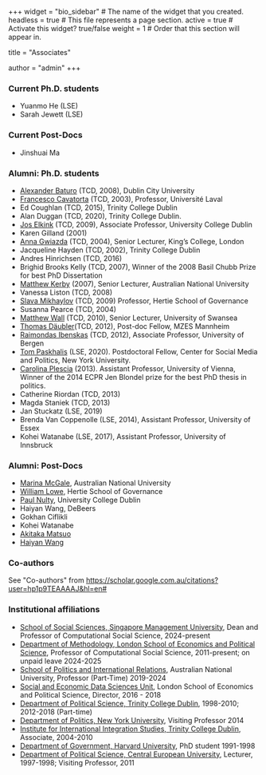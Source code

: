 +++
widget = "bio_sidebar"  # The name of the widget that you created.
headless = true  # This file represents a page section.
active = true  # Activate this widget? true/false
weight = 1  # Order that this section will appear in.

title = "Associates"

author = "admin"
+++

### Current Ph.D. students

*   Yuanmo He (LSE)
*   Sarah Jewett (LSE)

### Current Post-Docs

*   Jinshuai Ma

### Alumni: Ph.D. students

*   [Alexander Baturo](https://www.dcu.ie/law_and_government/people/alex-baturo.shtml) (TCD, 2008), Dublin City University
*   [Francesco Cavatorta](https://www.pol.ulaval.ca/?pid=1555) (TCD, 2003), Professor, Université Laval
*   Ed Coughlan (TCD, 2015), Trinity College Dublin
*   Alan Duggan (TCD, 2020), Trinity College Dublin.
*   [Jos Elkink](https://people.ucd.ie/jos.elkink) (TCD, 2009), Associate Professor, University College Dublin
*   Karen Gilland (2001)
*   [Anna Gwiazda](https://www.kcl.ac.uk/people/anna-gwiazda) (TCD, 2004), Senior Lecturer, King’s College, London
*   Jacqueline Hayden (TCD, 2002), Trinity College Dublin
*   Andres Hinrichsen (TCD, 2016)
*   Brighid Brooks Kelly (TCD, 2007), Winner of the 2008 Basil Chubb Prize for best PhD Dissertation
*   [Matthew Kerby](http://politicsir.cass.anu.edu.au/people/profile/dr-matthew-kerby) (2007), Senior Lecturer, Australian National University
*   Vanessa Liston (TCD, 2008)
*   [Slava Mikhaylov](http://www.smikhaylov.net/) (TCD, 2009) Professor, Hertie School of Governance
*   Susanna Pearce (TCD, 2004)
*   [Matthew Wall](https://www.swansea.ac.uk/staff/arts-and-humanities/academic/wallm/) (TCD, 2010), Senior Lecturer, University of Swansea
*   [Thomas Däubler](http://www.mzes.uni-mannheim.de/d7/en/profiles/thomas-daubler "Thomas Däubler")(TCD, 2012), Post-doc Fellow, MZES Mannheim
*   [Raimondas Ibenskas](https://www.uib.no/en/persons/Raimondas.Ibenskas) (TCD, 2012), Associate Professor, University of Bergen
*   [Tom Paskhalis](https://tom.paskhal.is/) (LSE, 2020).  Postdoctoral Fellow, Center for Social Media and Politics, New York University.
*   [Carolina Plescia](https://carolinaplescia.wordpress.com/) (2013). Assistant Professor, University of Vienna, Winner of the 2014 ECPR Jen Blondel prize for the best PhD thesis in politics.
*   Catherine Riordan (TCD, 2013)
*   Magda Staniek (TCD, 2013)
*   Jan Stuckatz (LSE, 2019)
*   Brenda Van Coppenolle (LSE, 2014), Assistant Professor, University of Essex
*   Kohei Watanabe (LSE, 2017), Assistant Professor, University of Innsbruck

### Alumni: Post-Docs

*   [Marina McGale](mailto:elagcmm@gmail.com "Marina McGale"), Australian National University
*   [William Lowe](http://conjugateprior.org), Hertie School of Governance
*   [Paul Nulty](https://github.com/pnulty), University College Dublin
*   Haiyan Wang, DeBeers
*   Gokhan Ciflikli
*   Kohei Watanabe
*   [Akitaka Matsuo](http://amatsuo.net)
*   [Haiyan Wang](https://github.com/HaiyanLW)

### Co-authors

See "Co-authors" from https://scholar.google.com.au/citations?user=hp1p9TEAAAAJ&hl=en#


### Institutional affiliations

*   [School of Social Sciences, Singapore Management University](https://socsc.smu.edu.sg), Dean and Professor of Computational Social Science, 2024-present
*   [Department of Methodology, London School of Economics and Political Science](http://www.lse.ac.uk/methodology/), Professor of Computational Social Science, 2011-present; on unpaid leave 2024-2025
*   [School of Politics and International Relations](http://politicsir.cass.anu.edu.au/), Australian National University, Professor (Part-Time) 2019-2024
*   [Social and Economic Data Sciences Unit](http://lse.ac.uk/seds/), London School of Economics and Political Science, Director, 2016 - 2018
*   [Department of Political Science, Trinity College Dublin](http://www.politics.tcd.ie/ "Trinity College Dublin Political Science"), 1998-2010; 2012-2018 (Part-time)
*   [Department of Politics, New York University](http://politics.as.nyu.edu/page/home), Visiting Professor 2014
*   [Institute for International Integration Studies, Trinity College Dublin](http://www.tcd.ie/iiis/ "IIIS, Trinity College"), Associate, 2004-2010
*   [Department of Government, Harvard University](http://www.gov.harvard.edu/ "Dept. of Government, Harvard U."), PhD student 1991-1998
*   [Department of Political Science, Central European University](http://web.ceu.hu/polsci/ "CEU Dept. of Political Science"), Lecturer, 1997-1998; Visiting Professor, 2011
